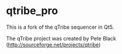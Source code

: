 # qtribe_pro
This is a fork of the qTribe sequencer in Qt5.

The qTribe project was created by Pete Black (http://sourceforge.net/projects/qtribe)
